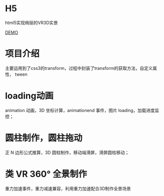 # H5
html5实现绚丽的VR3D实景

[DEMO]( https://ran1998.github.io/H5/绚丽VR实景/index.html)

# 项目介绍
 主要运用到了css3的transform，过程中封装了transform的获取方法，自定义属性， tween

# loading动画
  animation 动画，3D 坐标计算，animationend 事件，图片 loading，加载进度监控；
  
# 圆柱制作，圆柱拖动
  正 N 边形公式推算，3D 圆柱制作，移动端滑屏，滑屏圆柱移动；
  
# 类 VR 360° 全景制作
  重力加速事件，重力减速兼容，利用重力加速配合3D制作全景场景
